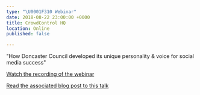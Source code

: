 ```yaml
---
type: "\U0001F310 Webinar"
date: 2018-08-22 23:00:00 +0000
title: CrowdControl HQ
location: Online
published: false

---
```

"How Doncaster Council developed its unique personality & voice for social media success"

[Watch the recording of the webinar](https://www.youtube.com/watch?v=FF4oqks9gtE)

[Read the associated blog post to this talk](https://blog.crowdcontrolhq.com/the-best-advice-on-developing-a-unique-social-media-personality)
